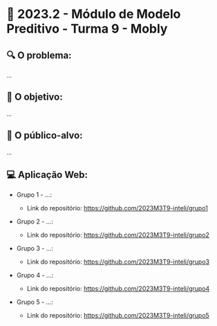 # 🙋‍ 2023.2 - Módulo de Modelo Preditivo - Turma 9 - Mobly

## :mag: O problema:

...

## :dart: O objetivo:

...


## :jigsaw: O público-alvo:

...

## :computer: Aplicação Web:

- Grupo 1 - ...:
  - Link do repositório: https://github.com/2023M3T9-inteli/grupo1

- Grupo 2 - ...:
  - Link do repositório: https://github.com/2023M3T9-inteli/grupo2
  
- Grupo 3 - ...:
  - Link do repositório: https://github.com/2023M3T9-inteli/grupo3
  
- Grupo 4 - ...: 
  - Link do repositório: https://github.com/2023M3T9-inteli/grupo4
  
- Grupo 5 - ...:
  - Link do repositório: https://github.com/2023M3T9-inteli/grupo5
